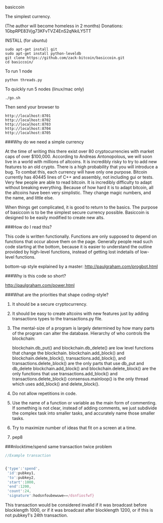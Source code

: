 basiccoin

The simplest currency.

(The author will become homeless in 2 months) Donations: 1GbpRPE83Vjg73KFvTVZ4EnS2qNkiLY5TT

INSTALL (for ubuntu)

    sudo apt-get install git
    sudo apt-get install python-leveldb
    git clone https://github.com/zack-bitcoin/basiccoin.git
    cd basiccoin/

To run 1 node

    python threads.py

To quickly run 5 nodes (linux/mac only)

    ./go.sh

Then send your browser to 

    http://localhost:8701
    http://localhost:8702
    http://localhost:8703
    http://localhost:8704
    http://localhost:8705

###Why do we need a simple currency

At the time of writing this there exist over 80 cryptocurrencies with market caps of over $100,000. According to Andreas Antonopolous, we will soon live in a world with millions of altcoins. It is incredibly risky to try to add new features to an old crypto. There is a high probability that you will introduce a bug. To combat this, each currency will have only one purpose.
Bitcoin currently has 40445 lines of C++ and assembly, not including gui or tests. Very few people are able to read bitcoin. It is incredibly difficulty to adapt without breaking everything. Because of how hard it is to adapt bitcoin, all the altcoins have been very simplistic. They change magic numbers, and the name, and little else.

When things get complicated, it is good to return to the basics.
The purpose of basiccoin is to be the simplest secure currency possible. Basiccoin is designed to be easily modified to create new alts.

###How do I read this?

This code is written functionally. Functions are only supposed to depend on functions that occur above them on the page. Generally people read such code starting at the bottom, because it is easier to understand the outline provided by high-level functions, instead of getting lost indetails of low-level functions.

bottom-up style explained by a master: http://paulgraham.com/progbot.html

###Why is this code so short?

http://paulgraham.com/power.html

###What are the priorities that shape coding-style?

1)  It should be a secure cryptocurrency.

2)  It should be easy to create altcoins with new features just by adding transactions types to the transactions.py file.

3)  The mental-size of a program is largely determined by how many parts of the program can alter the database. Hierarchy of who controls the blockchain:

    blockchain.db_put() and blockchain.db_delete() are low level functions that change the blockchain.
    blockchain.add_block() and blockchain.delete_block(), transactions.add_block(), and transactions.delete_block() are the only parts that use db_put and db_delete
    blockchain.add_block() and blockchain.delete_block() are the only functions that use transactions.add_block() and transactions.delete_block()
    consensus.mainloop() is the only thread which uses add_block() and delete_block().

4)  Do not allow repetitions in code.

5)  Use the name of a function or variable as the main form of commenting. If something is not clear, instead of adding comments, we just subdivide the complex task into smaller tasks, and accurately name those smaller tasks.

6)  Try to maximize number of ideas that fit on a screen at a time.

7)  pep8

###nlocktime/spend same transaction twice problem

```javascript
//Example transaction 


{'type':'spend', 
 'id':pubkey1, 
 'to':pubkey2, 
 'start':1000, 
 'end':1200,
 'count':24, 
 'signature':hodsnfoubewuwe==/dsnfiosfwf}

```

This transaction would be considered invalid if it was broadcast before blocklength 1000, or if it was broadcast after blocklength 1200, or if this is not pubkey1's 24th transaction.
